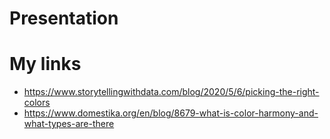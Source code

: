 # Presentation


# My links
- https://www.storytellingwithdata.com/blog/2020/5/6/picking-the-right-colors
- https://www.domestika.org/en/blog/8679-what-is-color-harmony-and-what-types-are-there